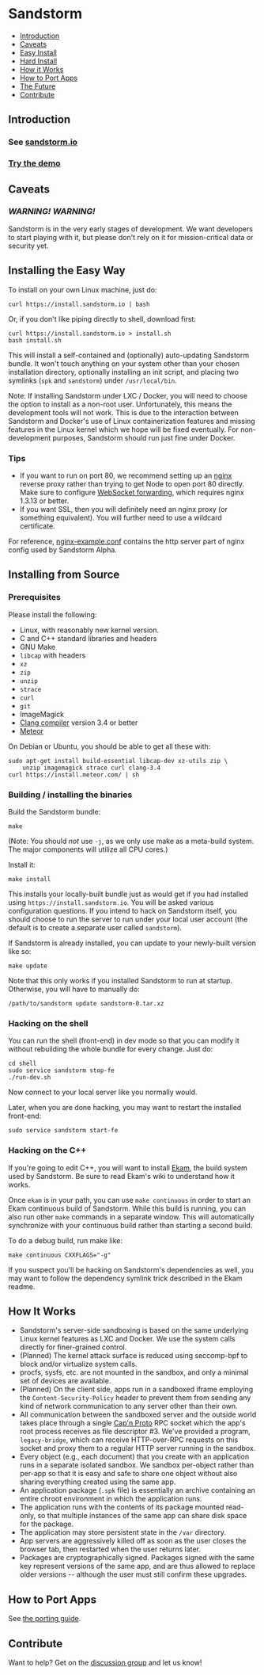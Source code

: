 # Sandstorm

* [Introduction](#introduction)
* [Caveats](#caveats)
* [Easy Install](#installing-the-easy-way)
* [Hard Install](#installing-from-source)
* [How it Works](#how-it-works)
* [How to Port Apps](#how-to-port-apps)
* [The Future](#the-future)
* [Contribute](#contribute)

## Introduction

### See [sandstorm.io](https://sandstorm.io)

### [Try the demo](https://demo.sandstorm.io)

## Caveats

### *WARNING! WARNING!*

Sandstorm is in the very early stages of development. We want developers to start playing with it, but please don't rely on it for mission-critical data or security yet.

## Installing the Easy Way

To install on your own Linux machine, just do:

    curl https://install.sandstorm.io | bash

Or, if you don't like piping directly to shell, download first:

    curl https://install.sandstorm.io > install.sh
    bash install.sh

This will install a self-contained and (optionally) auto-updating Sandstorm bundle. It won't touch
anything on your system other than your chosen installation directory, optionally installing an
init script, and placing two symlinks (`spk` and `sandstorm`) under `/usr/local/bin`.

Note: If installing Sandstorm under LXC / Docker, you will need to choose the option to
install as a non-root user. Unfortunately, this means the development tools will not
work. This is due to the interaction between Sandstorm and Docker's use of Linux
containerization features and missing features in the Linux kernel which we
hope will be fixed eventually. For non-development purposes, Sandstorm should run just fine
under Docker.

### Tips

* If you want to run on port 80, we recommend setting up an [nginx](http://nginx.org/) reverse
  proxy rather than trying to get Node to open port 80 directly.  Make sure to configure
  [WebSocket forwarding](http://nginx.org/en/docs/http/websocket.html), which requires nginx
  1.3.13 or better.
* If you want SSL, then you will definitely need an nginx proxy (or something equivalent). You will
  further need to use a wildcard certificate.

For reference, [nginx-example.conf](nginx-example.conf) contains the http server part of nginx
config used by Sandstorm Alpha.

## Installing from Source

### Prerequisites

Please install the following:

* Linux, with reasonably new kernel version.
* C and C++ standard libraries and headers
* GNU Make
* `libcap` with headers
* `xz`
* `zip`
* `unzip`
* `strace`
* `curl`
* `git`
* ImageMagick
* [Clang compiler](http://clang.llvm.org/) version 3.4 or better
* [Meteor](http://meteor.com)

On Debian or Ubuntu, you should be able to get all these with:

    sudo apt-get install build-essential libcap-dev xz-utils zip \
        unzip imagemagick strace curl clang-3.4
    curl https://install.meteor.com/ | sh

### Building / installing the binaries

Build the Sandstorm bundle:

    make

(Note: You should *not* use `-j`, as we only use make as a meta-build system. The major components will utilize all CPU cores.)

Install it:

    make install

This installs your locally-built bundle just as would get if you had installed using
`https://install.sandstorm.io`. You will be asked various configuration questions. If you intend
to hack on Sandstorm itself, you should choose to run the server to run under your local user
account (the default is to create a separate user called `sandstorm`).

If Sandstorm is already installed, you can update to your newly-built version like so:

    make update

Note that this only works if you installed Sandstorm to run at startup. Otherwise, you will
have to manually do:

    /path/to/sandstorm update sandstorm-0.tar.xz

### Hacking on the shell

You can run the shell (front-end) in dev mode so that you can modify it without rebuilding the
whole bundle for every change. Just do:

    cd shell
    sudo service sandstorm stop-fe
    ./run-dev.sh

Now connect to your local server like you normally would.

Later, when you are done hacking, you may want to restart the installed front-end:

    sudo service sandstorm start-fe

### Hacking on the C++

If you're going to edit C++, you will want to install [Ekam](https://github.com/sandstorm-io/ekam), the build system used by Sandstorm. Be sure to read Ekam's wiki to understand how it works.

Once `ekam` is in your path, you can use `make continuous` in order to start an Ekam continuous build of Sandstorm. While this build is running, you can also run other `make` commands in a separate window. This will automatically synchronize with your continuous build rather than starting a second build.

To do a debug build, run make like:

    make continuous CXXFLAGS="-g"

If you suspect you'll be hacking on Sandstorm's dependencies as well, you may want to follow the dependency symlink trick described in the Ekam readme.

## How It Works

* Sandstorm's server-side sandboxing is based on the same underlying Linux kernel features as LXC and Docker.  We use the system calls directly for finer-grained control.
* (Planned) The kernel attack surface is reduced using seccomp-bpf to block and/or virtualize system calls.
* procfs, sysfs, etc. are not mounted in the sandbox, and only a minimal set of devices are available.
* (Planned) On the client side, apps run in a sandboxed iframe employing the `Content-Security-Policy` header to prevent them from sending any kind of network communication to any server other than their own.
* All communication between the sandboxed server and the outside world takes place through a single [Cap'n Proto](http://capnproto.org) RPC socket which the app's root process receives as file descriptor #3.  We've provided a program, `legacy-bridge`, which can receive HTTP-over-RPC requests on this socket and proxy them to a regular HTTP server running in the sandbox.
* Every object (e.g., each document) that you create with an application runs in a separate isolated sandbox.  We sandbox per-object rather than per-app so that it is easy and safe to share one object without also sharing everything created using the same app.
* An application package (`.spk` file) is essentially an archive containing an entire chroot environment in which the application runs.
* The application runs with the contents of its package mounted read-only, so that multiple instances of the same app can share disk space for the package.
* The application may store persistent state in the `/var` directory.
* App servers are aggressively killed off as soon as the user closes the browser tab, then restarted when the user returns later.
* Packages are cryptographically signed.  Packages signed with the same key represent versions of the same app, and are thus allowed to replace older versions -- although the user must still confirm these upgrades.

## How to Port Apps

See [the porting guide](https://github.com/sandstorm-io/sandstorm/wiki/Porting-Guide).

## Contribute

Want to help?  Get on the [discussion group](https://groups.google.com/group/sandstorm-dev) and let us know!
